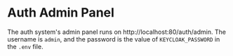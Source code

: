 # Auth Admin Panel

The auth system's admin panel runs on http://localhost:80/auth/admin. The username is `admin`, and the password is the value of `KEYCLOAK_PASSWORD` in the `.env` file.